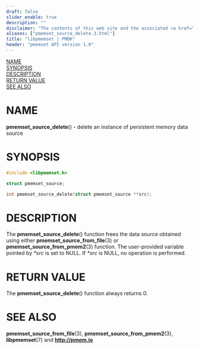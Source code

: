 ```yaml
---
draft: false
slider_enable: true
description: ""
disclaimer: "The contents of this web site and the associated <a href=\"https://github.com/pmem\">GitHub repositories</a> are BSD-licensed open source."
aliases: ["pmemset_source_delete.3.html"]
title: "libpmemset | PMDK"
header: "pmemset API version 1.0"
---
```


[comment]: <> (SPDX-License-Identifier: BSD-3-Clause)
[comment]: <> (Copyright 2020, Intel Corporation)

[comment]: <> (pmemset_source_delete.3 -- man page for pmemset_source_delete)

[NAME](#name)<br />
[SYNOPSIS](#synopsis)<br />
[DESCRIPTION](#description)<br />
[RETURN VALUE](#return-value)<br />
[SEE ALSO](#see-also)<br />

# NAME #

**pmemset_source_delete**() - delete an instance of persistent memory data source

# SYNOPSIS #

```c
#include <libpmemset.h>

struct pmemset_source;

int pmemset_source_delete(struct pmemset_source **src);

```

# DESCRIPTION #

The **pmemset_source_delete**() function frees the data source obtained using either
**pmemset_source_from_file**(3) or **pmemset_source_from_pmem2**(3) function.
The user-provided variable pointed by *\*src* is set to NULL.
If *\*src* is NULL, no operation is performed.

# RETURN VALUE #

The **pmemset_source_delete**() function always returns 0.

# SEE ALSO #

**pmemset_source_from_file**(3), **pmemset_source_from_pmem2**(3),
**libpmemset**(7) and **<http://pmem.io>**
